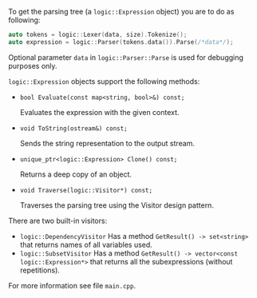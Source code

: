 To get the parsing tree (a `logic::Expression` object) you are to do as following:

```cpp
auto tokens = logic::Lexer(data, size).Tokenize();
auto expression = logic::Parser(tokens.data()).Parse(/*data*/);
```

Optional parameter `data` in `logic::Parser::Parse` is used for debugging purposes only.

`logic::Expression` objects support the following methods:

- `bool Evaluate(const map<string, bool>&) const;`

  Evaluates the expression with the given context.

- `void ToString(ostream&) const;`

  Sends the string representation to the output stream.

- `unique_ptr<logic::Expression> Clone() const;`

  Returns a deep copy of an object.

- `void Traverse(logic::Visitor*) const;`

  Traverses the parsing tree using the Visitor design pattern.

There are two built-in visitors:

- `logic::DependencyVisitor`
  Has a method `GetResult() -> set<string>` that returns names of all variables used.
- `logic::SubsetVisitor`
  Has a method `GetResult() -> vector<const logic::Expression*>` that returns all the subexpressions
  (without repetitions).

For more information see file `main.cpp`.
